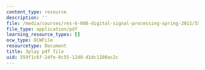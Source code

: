 ```yaml
---
content_type: resource
description: ''
file: /media/courses/res-6-008-digital-signal-processing-spring-2011/559f1c6f24fe8c551240d1dc1100ac2c_U13m6L6R58w.pdf
file_type: application/pdf
learning_resource_types: []
ocw_type: OCWFile
resourcetype: Document
title: 3play pdf file
uid: 559f1c6f-24fe-8c55-1240-d1dc1100ac2c
---
```

